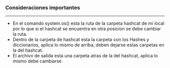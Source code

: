 ### **Consideraciones importantes**

---

- En el comando system.os() esta la ruta de la carpeta hashcat de mi local por lo que si el hashcat se encuentra en otra posicion se debe cambiar la ruta.
- Dentro de la carpeta de hashcat esta la carpeta con los Hashes y diccionarios, aplica lo mismo de arriba, deben dejarse estas carpetas en la del hashcat.
- El archivo de salida esta una carpeta atras de la del hashcat, aplica lo mismo debe cambiarse
